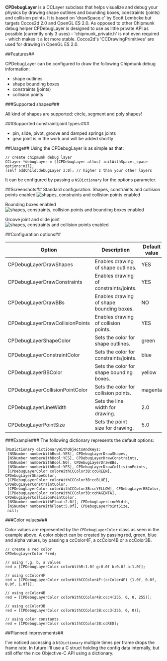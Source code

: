 **CPDebugLayer** is a CCLayer subclass that helps visualize and debug your physics by drawing shape outlines and bounding boxes, constraints (joints) and collision points. It is based on 'drawSpace.c' by Scott Lembcke but targets Cocos2d 2.0 and OpenGL ES 2.0. As opposed to other Chipmunk debug helper CPDebugLayer is designed to use as little private API as possible (currently only 3 uses) - 'chipmunk_private.h' is not even required - which makes it a lot more stable. Cocos2d's 'CCDrawingPrimitives' are used for drawing in OpenGL ES 2.0.

##Features##

CPDebugLayer can be configured to draw the following Chipmunk debug information:

- shape outlines
- shape bounding boxes
- constraints (joints)
- collision points

###Supported shapes###

All kind of shapes are supported: circle, segment and poly shapes!

###Supported constraint/joint types:###

- pin, slide, pivot, groove and damped springs joints
- gear joint is in the work and will be added shortly

##Usage##
Using the CPDebugLayer is as simple as that:

    // create chipmunk debug layer
    CCLayer *debugLayer = [[CPDebugLayer alloc] initWithSpace:_space options:nil];
    [self addChild:debugLayer z:0]; // higher z than your other layers

It can be configured by passing a `NSDictionary` for the options parameter.


##Screenshots##
Standard configuration: Shapes, constraints and collision points enabled
![shapes, constraints and collision points enabled](https://github.com/nubbel/CPDebugLayer/raw/master/Screenshots/Screenshot1.png)

Bounding boxes enabled
![shapes, constraints, collision points and bounding boxes enabled](https://github.com/nubbel/CPDebugLayer/raw/master/Screenshots/Screenshot2.png)

Groove joint and slide joint
![shapes, constraints and collision points enabled](https://github.com/nubbel/CPDebugLayer/raw/master/Screenshots/Screenshot3.png)

##Configuration options##

| Option                          | Description                              | Default value |
|---------------------------------|------------------------------------------|---------------|
| CPDebugLayerDrawShapes          | Enables drawing of shape outlines.       | YES           |
| CPDebugLayerDrawConstraints     | Enables drawing of constraints/joints.   | YES           |
| CPDebugLayerDrawBBs             | Enables drawing of shape bounding boxes. | NO            |
| CPDebugLayerDrawCollisionPoints | Enables drawing of collision points.     | YES           |
| CPDebugLayerShapeColor          | Sets the color for shape outlines.       | green         |
| CPDebugLayerConstraintColor     | Sets the color for constraints/joints.   | blue          | 
| CPDebugLayerBBColor             | Sets the color for shape bounding boxes. | yellow        | 
| CPDebugLayerCollisionPointColor | Sets the color for collision points.     | magenta       | 
| CPDebugLayerLineWidth           | Sets the line width for drawing.         | 2.0           | 
| CPDebugLayerPointSize           | Sets the point size for drawing.         | 5.0           | 

###Example###
The following dictionary represents the default options:

    [NSDictionary dictionaryWithObjectsAndKeys:
     [NSNumber numberWithBool:YES], CPDebugLayerDrawShapes,
     [NSNumber numberWithBool:YES], CPDebugLayerDrawConstraints,
     [NSNumber numberWithBool:NO], CPDebugLayerDrawBBs,
     [NSNumber numberWithBool:YES], CPDebugLayerDrawCollisionPoints,
     [CPDebugLayerColor colorWithCCColor3B:ccGREEN], CPDebugLayerShapeColor,
     [CPDebugLayerColor colorWithCCColor3B:ccBLUE], CPDebugLayerConstraintColor,
     [CPDebugLayerColor colorWithCCColor3B:ccYELLOW], CPDebugLayerBBColor,
     [CPDebugLayerColor colorWithCCColor3B:ccMAGENTA], CPDebugLayerCollisionPointColor,
     [NSNumber numberWithFloat:2.0f], CPDebugLayerLineWidth,
     [NSNumber numberWithFloat:5.0f], CPDebugLayerPointSize,
     nil];

###Color values###

Color values are represented by the `CPDebugLayerColor` class as seen in the example above. A color object can be created by passing red, green, blue and alpha values, by passing a ccColor4F, a ccColor4B or a ccColor3B.


    // create a red color
    CPDebugLayerColor *red;
    
    // using r,g, b, a values
    red = [CPDebugLayerColor colorWithR:1.0f g:0.0f b:0.0f a:1.0f];
    
    // using ccColor4F
    red = [CPDebugLayerColor colorWithCCColor4F:(ccColor4F) {1.0f, 0.0f, 0.0f, 1.0f}];
    
    // using ccColor4B
    red = [CPDebugLayerColor colorWithCCColor4B:ccc4(255, 0, 0, 255)];
    
    // using ccColor3B
    red = [CPDebugLayerColor colorWithCCColor3B:ccc3(255, 0, 0)];
    
    // using color constants
    red = [CPDebugLayerColor colorWithCCColor3B:ccRED];

##Planned improvements##

I've noticed accessing a `NSDictionary` multiple times per frame drops the frame rate. In future I'll use a C struct holding the config data internally, but still offer the nice Objective-C API using a dictionary.